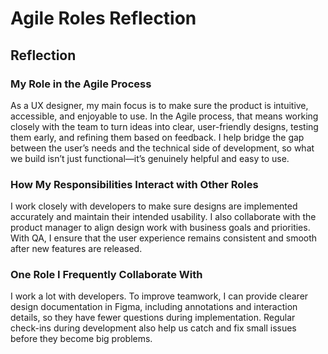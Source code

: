 # Agile Roles Reflection

## Reflection

### My Role in the Agile Process
As a UX designer, my main focus is to make sure the product is intuitive, accessible, and enjoyable to use. In the Agile process, that means working closely with the team to turn ideas into clear, user-friendly designs, testing them early, and refining them based on feedback. I help bridge the gap between the user’s needs and the technical side of development, so what we build isn’t just functional—it’s genuinely helpful and easy to use.

### How My Responsibilities Interact with Other Roles
I work closely with developers to make sure designs are implemented accurately and maintain their intended usability. I also collaborate with the product manager to align design work with business goals and priorities. With QA, I ensure that the user experience remains consistent and smooth after new features are released.

### One Role I Frequently Collaborate With
I work a lot with developers. To improve teamwork, I can provide clearer design documentation in Figma, including annotations and interaction details, so they have fewer questions during implementation. Regular check-ins during development also help us catch and fix small issues before they become big problems.

